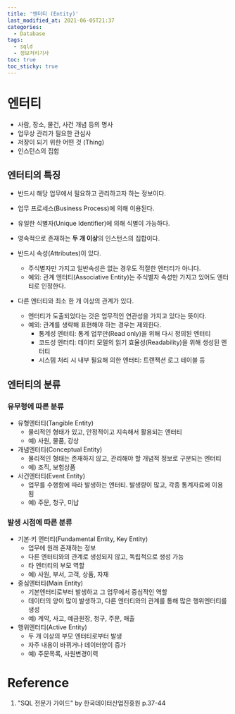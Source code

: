 ```yaml
---
title: '엔터티 (Entity)'
last_modified_at: 2021-06-05T21:37
categories:
  - Database
tags:
  - sqld
  - 정보처리기사
toc: true
toc_sticky: true
---
```



# 엔터티
- 사람, 장소, 물건, 사건 개념 등의 명사 
- 업무상 관리가 필요한 관심사
- 저장이 되기 위한 어떤 것 (Thing)
- 인스턴스의 집합

## 엔터티의 특징 
- 반드시 해당 업무에서 필요하고 관리하고자 하는 정보이다.
- 업무 프로세스(Business Process)에 의해 이용된다.

- 유일한 식별자(Unique Identifier)에 의해 식별이 가능하다.
- 영속적으로 존재하는 **두 개 이상**의 인스턴스의 집합이다.
- 반드시 속성(Attributes)이 있다. 
  - 주식별자만 가지고 일반속성은 없는 경우도 적절한 엔터티가 아니다.
  - 예외: 관계 엔터티(Associative Entity)는 주식별자 속성만 가지고 있어도 엔터티로 인정한다.
- 다른 엔터티와 최소 한 개 이상의 관계가 있다. 
  - 엔터티가 도출되었다는 것은 업무적인 연관성을 가지고 있다는 뜻이다. 
  - 예외: 관계를 생략해 표현해야 하는 경우는 제외한다. 
    - 통계성 엔터티: 통계 업무만(Read only)을 위해 다시 정의된 엔터티
    - 코드성 엔터티: 데이터 모델의 읽기 효율성(Readability)을 위해 생성된 엔터티
    - 시스템 처리 시 내부 필요해 의한 엔터티: 트랜잭션 로그 테이블 등

## 엔터티의 분류 
### 유무형에 따른 분류 
- 유형엔터티(Tangible Entity)
  - 물리적인 형태가 있고, 안정적이고 지속해서 활용되는 엔터티
  - 예) 사원, 물품, 강상
- 개념엔터티(Conceptual Entity)
  - 물리적인 형태는 존재하지 않고, 관리해야 할 개념적 정보로 구분되는 엔터티 
  - 예) 조직, 보험상품
- 사건엔터티(Event Entity)
  - 업무를 수행함에 따라 발생하는 엔터티. 발생량이 많고, 각종 통계자료에 이용 됨
  - 예) 주문, 청구, 미납

### 발생 시점에 따른 분류 
- 기본·키 엔터티(Fundamental Entity, Key Entity)
  - 업무에 원래 존재하는 정보
  - 다른 엔터티와의 관계로 생성되지 않고, 독립적으로 생성 가능 
  - 타 엔터티의 부모 역할
  - 예) 사원, 부서, 고객, 상품, 자재
- 중심엔터티(Main Entity)
  - 기본엔터티로부터 발생하고 그 업무에서 중심적인 역할
  - 데이터의 양이 많이 발생하고, 다른 엔터티와의 관계를 통해 많은 행위엔터티를 생성
  - 예) 계약, 사고, 예금원장, 청구, 주문, 매출
- 행위엔터티(Active Entity)
  - 두 개 이상의 부모 엔터티로부터 발생
  - 자주 내용이 바뀌거나 데이터양이 증가 
  - 예) 주문목록, 사원변경이력

# Reference 
1. "SQL 전문가 가이드" by 한국데이터산업진흥원 p.37-44